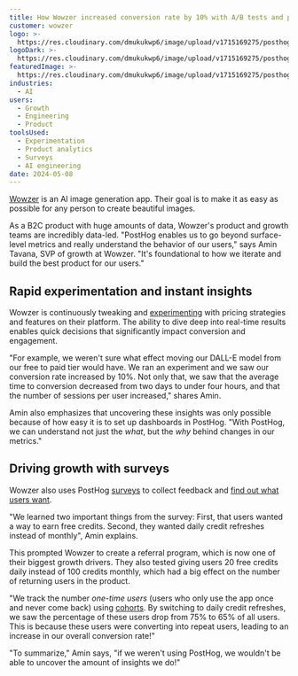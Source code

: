 ```yaml
---
title: How Wowzer increased conversion rate by 10% with A/B tests and product analytics
customer: wowzer
logo: >-
  https://res.cloudinary.com/dmukukwp6/image/upload/v1715169275/posthog.com/contents/wowzer-screenshot.png
logoDark: >-
  https://res.cloudinary.com/dmukukwp6/image/upload/v1715169275/posthog.com/contents/wowzer-screenshot.png
featuredImage: >-
  https://res.cloudinary.com/dmukukwp6/image/upload/v1715169275/posthog.com/contents/wowzer-screenshot.png
industries:
  - AI
users:
  - Growth
  - Engineering
  - Product
toolsUsed:
  - Experimentation
  - Product analytics
  - Surveys
  - AI engineering
date: 2024-05-08
---
```


[Wowzer](https://wowzer.ai/) is an AI image generation app. Their goal is to make it as easy as possible for any person to create beautiful images.

As a B2C product with huge amounts of data, Wowzer's product and growth teams are incredibly data-led. "PostHog enables us to go beyond surface-level metrics and really understand the behavior of our users," says Amin Tavana, SVP of growth at Wowzer. "It's foundational to how we iterate and build the best product for our users."

## Rapid experimentation and instant insights

Wowzer is continuously tweaking and [experimenting](/ab-testing) with pricing strategies and features on their platform. The ability to dive deep into real-time results enables quick decisions that significantly impact conversion and engagement.

"For example, we weren't sure what effect moving our DALL-E model from our free to paid tier would have. We ran an experiment and we saw our conversion rate increased by 10%. Not only that, we saw that the average time to conversion decreased from two days to under four hours, and that the number of sessions per user increased," shares Amin.

Amin also emphasizes that uncovering these insights was only possible because of how easy it is to set up dashboards in PostHog. "With PostHog, we can understand not just the _what_, but the _why_ behind changes in our metrics."

<BorderWrapper>
<Quote
    imageSource="/images/customers/tavana-amin.jpeg"
    size="md"
    name="Amin Tavana"
    title="SVP of Growth, Wowzer"
    quote={`“Another example is when we tested daily credit refreshes instead of monthly. All our key metrics improved and PostHog showed us that this was because users returned to the product more frequently.”`}
/>
</BorderWrapper>
 

## Driving growth with surveys

Wowzer also uses PostHog [surveys](/surveys) to collect feedback and [find out what users want](/newsletter/how-to-uncover-your-users-real-problems). 

"We learned two important things from the survey: First, that users wanted a way to earn free credits. Second, they wanted daily credit refreshes instead of monthly", Amin explains.

This prompted Wowzer to create a referral program, which is now one of their biggest growth drivers. They also tested giving users 20 free credits daily instead of 100 credits monthly, which had a big effect on the number of returning users in the product.

"We track the number _one-time users_ (users who only use the app once and never come back) using [cohorts](https://posthog.com/docs/data/cohorts). By switching to daily credit refreshes, we saw the percentage of these users drop from 75% to 65% of all users. This is because these users were converting into repeat users, leading to an increase in our overall conversion rate!"

"To summarize," Amin says, "if we weren't using PostHog, we wouldn't be able to uncover the amount of insights we do!"